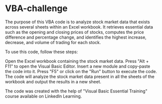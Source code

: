 # VBA-challenge
The purpose of this VBA code is to analyze stock market data that exists across several sheets within an Excel workbook. It retrieves essential data such as the opening and closing prices of stocks, computes the price difference and percentage change, and identifies the highest increase, decrease, and volume of trading for each stock.

To use this code, follow these steps:

Open the Excel workbook containing the stock market data.
Press "Alt + F11" to open the Visual Basic Editor.
Insert a new module and copy-paste the code into it.
Press "F5" or click on the "Run" button to execute the code.
The code will analyze the stock market data present in all the sheets of the workbook and output the results in a new sheet.

The code was created with the help of "Visual Basic Essential Training" course available on LinkedIn Learning.
